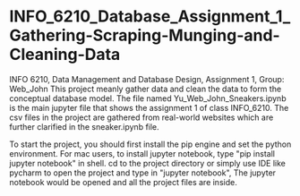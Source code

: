 # INFO_6210_Database_Assignment_1_Gathering-Scraping-Munging-and-Cleaning-Data
INFO 6210, Data Management and Database Design, Assignment 1, Group: Web_John
This project meanly gather data and clean the data to form the conceptual database model. The file named Yu_Web_John_Sneakers.ipynb is the main jupyter file that shows the assignment 1 of class INFO_6210. The csv files in the project are gathered from real-world websites which are further clarified in the sneaker.ipynb file.

To start the project, you should first install the pip engine and set the python environment. For mac users, to install jupyter notebook, type "pip install jupyter notebook" in shell. cd to the project directory or simply use IDE like pycharm to open the project and type in "jupyter notebook", The jupyter notebook would be opened and all the project files are inside.
